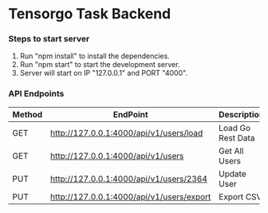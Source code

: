 # Tensorgo Task Backend

### Steps to start server
1. Run "npm install" to install the dependencies.
2. Run "npm start" to start the development server.
3. Server will start on IP "127.0.0.1" and PORT "4000".

### API Endpoints
Method        | EndPoint                                  | Description
------------- | -------------                             | -------------
GET           | http://127.0.0.1:4000/api/v1/users/load   |Load Go Rest Data
GET           | http://127.0.0.1:4000/api/v1/users        | Get All Users
PUT           | http://127.0.0.1:4000/api/v1/users/2364   | Update User
PUT           | http://127.0.0.1:4000/api/v1/users/export | Export CSV
